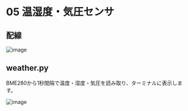 # 05 温湿度・気圧センサ

## 配線

![image](https://bit-trade-one.co.jp/wp/wp-content/uploads/2020/04/weather)

## weather.py

BME280から1秒間隔で温度・湿度・気圧を読み取り、ターミナルに表示します。  

![image](https://bit-trade-one.co.jp/wp/wp-content/uploads/2020/04/weather-1)